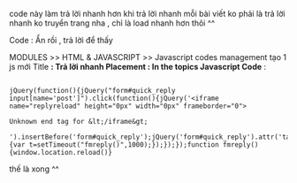 code này làm trả lời nhanh hơn khi trả lời nhanh mỗi bài viết
ko phải là trả lời nhanh ko truyển trang nha , chỉ là load nhanh hơn thôi ^^

Code :
Ẩn rồi , trả lời để thấy


MODULES >> HTML & JAVASCRIPT >> Javascript codes management
tạo 1 js mới
Title **: Trả lời nhanh
Placement : In the topics
Javascript Code** :

```

jQuery(function(){jQuery("form#quick_reply input[name='post']").click(function(){jQuery('<iframe name="replyreload" height="0px" width="0px" frameborder="0">

Unknown end tag for &lt;/iframe&gt;

').insertBefore('form#quick_reply');jQuery('form#quick_reply').attr('target','replyreload');jQuery('form#quick_reply').submit(function(){var t=setTimeout("fmreply()",1000);});});});function fmreply(){window.location.reload()}
```

thế là xong ^^